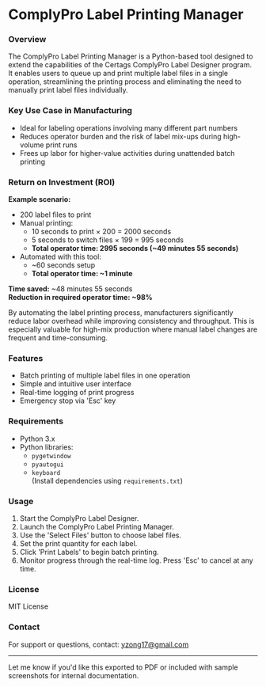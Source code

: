 # ComplyPro Label Printing Manager

### Overview  
The ComplyPro Label Printing Manager is a Python-based tool designed to extend the capabilities of the Certags ComplyPro Label Designer program. It enables users to queue up and print multiple label files in a single operation, streamlining the printing process and eliminating the need to manually print label files individually.

### Key Use Case in Manufacturing  
- Ideal for labeling operations involving many different part numbers  
- Reduces operator burden and the risk of label mix-ups during high-volume print runs  
- Frees up labor for higher-value activities during unattended batch printing  

### Return on Investment (ROI)  
**Example scenario:**  
- 200 label files to print  
- Manual printing:  
  - 10 seconds to print × 200 = 2000 seconds  
  - 5 seconds to switch files × 199 = 995 seconds  
  - **Total operator time: 2995 seconds (~49 minutes 55 seconds)**  
- Automated with this tool:  
  - ~60 seconds setup  
  - **Total operator time: ~1 minute**

**Time saved:** ~48 minutes 55 seconds  
**Reduction in required operator time: ~98%**

By automating the label printing process, manufacturers significantly reduce labor overhead while improving consistency and throughput. This is especially valuable for high-mix production where manual label changes are frequent and time-consuming.

### Features  
- Batch printing of multiple label files in one operation  
- Simple and intuitive user interface  
- Real-time logging of print progress  
- Emergency stop via 'Esc' key  

### Requirements  
- Python 3.x  
- Python libraries:  
  - `pygetwindow`  
  - `pyautogui`  
  - `keyboard`  
(Install dependencies using `requirements.txt`)

### Usage  
1. Start the ComplyPro Label Designer.  
2. Launch the ComplyPro Label Printing Manager.  
3. Use the 'Select Files' button to choose label files.  
4. Set the print quantity for each label.  
5. Click 'Print Labels' to begin batch printing.  
6. Monitor progress through the real-time log. Press 'Esc' to cancel at any time.

### License  
MIT License

### Contact  
For support or questions, contact: yzong17@gmail.com

---

Let me know if you'd like this exported to PDF or included with sample screenshots for internal documentation.
